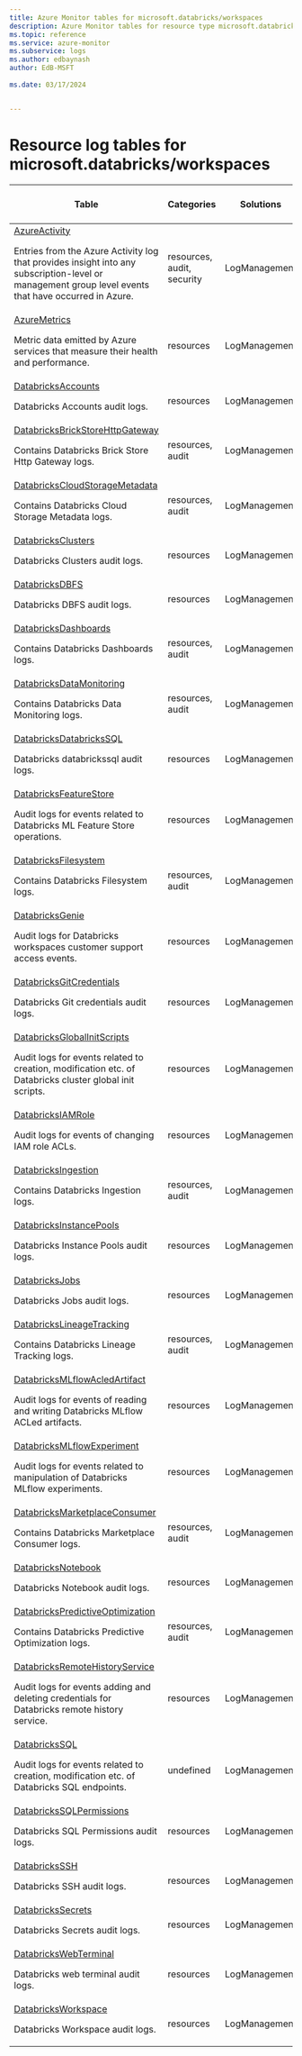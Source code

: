 ```yaml
---
title: Azure Monitor tables for microsoft.databricks/workspaces
description: Azure Monitor tables for resource type microsoft.databricks/workspaces
ms.topic: reference
ms.service: azure-monitor
ms.subservice: logs
ms.author: edbaynash
author: EdB-MSFT
   
ms.date: 03/17/2024


---
```


# Resource log tables for microsoft.databricks/workspaces  


| Table | Categories | Solutions|[Supports basic log plan](/azure/azure-monitor/logs/basic-logs-configure?tabs=portal-1#compare-the-basic-and-analytics-log-data-plans)| Queries|
|---|---|---|---|---|
| [AzureActivity](/azure/azure-monitor/reference/tables/AzureActivity)<p>Entries from the Azure Activity log that provides insight into any subscription-level or management group level events that have occurred in Azure. | resources, audit, security | LogManagement | No| [Yes](/azure/azure-monitor/reference/queries/azureactivity)|
| [AzureMetrics](/azure/azure-monitor/reference/tables/AzureMetrics)<p>Metric data emitted by Azure services that measure their health and performance. | resources | LogManagement | No| [Yes](/azure/azure-monitor/reference/queries/azuremetrics)|
| [DatabricksAccounts](/azure/azure-monitor/reference/tables/DatabricksAccounts)<p>Databricks Accounts audit logs. | resources | LogManagement | No| -|
| [DatabricksBrickStoreHttpGateway](/azure/azure-monitor/reference/tables/DatabricksBrickStoreHttpGateway)<p>Contains Databricks Brick Store Http Gateway logs. | resources, audit | LogManagement | Yes| -|
| [DatabricksCloudStorageMetadata](/azure/azure-monitor/reference/tables/DatabricksCloudStorageMetadata)<p>Contains Databricks Cloud Storage Metadata logs. | resources, audit | LogManagement | Yes| -|
| [DatabricksClusters](/azure/azure-monitor/reference/tables/DatabricksClusters)<p>Databricks Clusters audit logs. | resources | LogManagement | No| -|
| [DatabricksDBFS](/azure/azure-monitor/reference/tables/DatabricksDBFS)<p>Databricks DBFS audit logs. | resources | LogManagement | No| -|
| [DatabricksDashboards](/azure/azure-monitor/reference/tables/DatabricksDashboards)<p>Contains Databricks Dashboards logs. | resources, audit | LogManagement | Yes| -|
| [DatabricksDataMonitoring](/azure/azure-monitor/reference/tables/DatabricksDataMonitoring)<p>Contains Databricks Data Monitoring logs. | resources, audit | LogManagement | Yes| -|
| [DatabricksDatabricksSQL](/azure/azure-monitor/reference/tables/DatabricksDatabricksSQL)<p>Databricks databrickssql audit logs. | resources | LogManagement | No| -|
| [DatabricksFeatureStore](/azure/azure-monitor/reference/tables/DatabricksFeatureStore)<p>Audit logs for events related to Databricks ML Feature Store operations. | resources | LogManagement | No| -|
| [DatabricksFilesystem](/azure/azure-monitor/reference/tables/DatabricksFilesystem)<p>Contains Databricks Filesystem logs. | resources, audit | LogManagement | Yes| -|
| [DatabricksGenie](/azure/azure-monitor/reference/tables/DatabricksGenie)<p>Audit logs for Databricks workspaces customer support access events. | resources | LogManagement | No| -|
| [DatabricksGitCredentials](/azure/azure-monitor/reference/tables/DatabricksGitCredentials)<p>Databricks Git credentials audit logs. | resources | LogManagement | No| -|
| [DatabricksGlobalInitScripts](/azure/azure-monitor/reference/tables/DatabricksGlobalInitScripts)<p>Audit logs for events related to creation, modification etc. of Databricks cluster global init scripts. | resources | LogManagement | No| -|
| [DatabricksIAMRole](/azure/azure-monitor/reference/tables/DatabricksIAMRole)<p>Audit logs for events of changing IAM role ACLs. | resources | LogManagement | No| -|
| [DatabricksIngestion](/azure/azure-monitor/reference/tables/DatabricksIngestion)<p>Contains Databricks Ingestion logs. | resources, audit | LogManagement | Yes| -|
| [DatabricksInstancePools](/azure/azure-monitor/reference/tables/DatabricksInstancePools)<p>Databricks Instance Pools audit logs. | resources | LogManagement | No| -|
| [DatabricksJobs](/azure/azure-monitor/reference/tables/DatabricksJobs)<p>Databricks Jobs audit logs. | resources | LogManagement | No| -|
| [DatabricksLineageTracking](/azure/azure-monitor/reference/tables/DatabricksLineageTracking)<p>Contains Databricks Lineage Tracking logs. | resources, audit | LogManagement | Yes| -|
| [DatabricksMLflowAcledArtifact](/azure/azure-monitor/reference/tables/DatabricksMLflowAcledArtifact)<p>Audit logs for events of reading and writing Databricks MLflow ACLed artifacts. | resources | LogManagement | No| -|
| [DatabricksMLflowExperiment](/azure/azure-monitor/reference/tables/DatabricksMLflowExperiment)<p>Audit logs for events related to manipulation of Databricks MLflow experiments. | resources | LogManagement | No| -|
| [DatabricksMarketplaceConsumer](/azure/azure-monitor/reference/tables/DatabricksMarketplaceConsumer)<p>Contains Databricks Marketplace Consumer logs. | resources, audit | LogManagement | Yes| -|
| [DatabricksNotebook](/azure/azure-monitor/reference/tables/DatabricksNotebook)<p>Databricks Notebook audit logs. | resources | LogManagement | No| -|
| [DatabricksPredictiveOptimization](/azure/azure-monitor/reference/tables/DatabricksPredictiveOptimization)<p>Contains Databricks Predictive Optimization logs. | resources, audit | LogManagement | Yes| -|
| [DatabricksRemoteHistoryService](/azure/azure-monitor/reference/tables/DatabricksRemoteHistoryService)<p>Audit logs for events adding and deleting credentials for Databricks remote history service. | resources | LogManagement | No| -|
| [DatabricksSQL](/azure/azure-monitor/reference/tables/DatabricksSQL)<p>Audit logs for events related to creation, modification etc. of Databricks SQL endpoints. | undefined | LogManagement | No| -|
| [DatabricksSQLPermissions](/azure/azure-monitor/reference/tables/DatabricksSQLPermissions)<p>Databricks SQL Permissions audit logs. | resources | LogManagement | No| -|
| [DatabricksSSH](/azure/azure-monitor/reference/tables/DatabricksSSH)<p>Databricks SSH audit logs. | resources | LogManagement | No| -|
| [DatabricksSecrets](/azure/azure-monitor/reference/tables/DatabricksSecrets)<p>Databricks Secrets audit logs. | resources | LogManagement | No| -|
| [DatabricksWebTerminal](/azure/azure-monitor/reference/tables/DatabricksWebTerminal)<p>Databricks web terminal audit logs. | resources | LogManagement | No| -|
| [DatabricksWorkspace](/azure/azure-monitor/reference/tables/DatabricksWorkspace)<p>Databricks Workspace audit logs. | resources | LogManagement | No| -|

